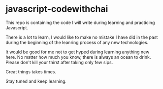 # javascript-codewithchai

This repo is containing the code I will write during learning and practicing Javascript. 

There is a lot to learn, I would like to make no mistake I have did in the past during the beginning of the leanring process of any new technologies. 

It would be good for me not to get hyped during learning anything new here. No matter how much you know, there is always an ocean to drink. Please don't kill your thirst after taking only few sips. 

Great things takes times. 

Stay tuned and keep learning. 
